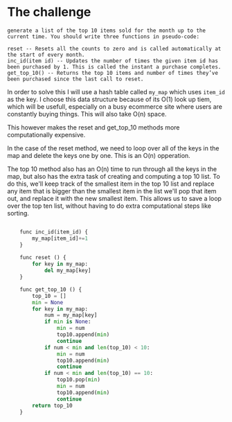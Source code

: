 # The challenge 
	
	generate a list of the top 10 items sold for the month up to the current time. You should write three functions in pseudo-code:

	reset -- Resets all the counts to zero and is called automatically at the start of every month.
	inc_id(item id) -- Updates the number of times the given item id has been purchased by 1. This is called the instant a purchase completes.
	get_top_10() -- Returns the top 10 items and number of times they’ve been purchased since the last call to reset.

In order to solve this I will use a hash table called `my_map` which uses `item_id` as the key. I choose this data structure because of its O(1) look up tiem, which will be usefull, especially on a busy ecommerce site where users are constantly buying things. This will also take O(n) space.

This however makes the reset and get_top_10 methods more computationally expensive.

In the case of the reset method, we need to loop over all of the keys in the map and delete the keys one by one. This is an O(n) opperation.

The top 10 method also has an O(n) time to run through all the keys in the map, but also has the extra task of creating and computing a top 10 list. To do this, we'll keep track of the smallest item in the top 10 list and replace any item that is bigger than the smallest item in the list we'll pop that item out, and replace it with the new smallest item. This allows us to save a loop over the top ten list, without having to do extra computational steps like sorting.

```python

	func inc_id(item_id) { 
		my_map[item_id]+=1
	}
	
	func reset () {
		for key in my_map:
			del my_map[key]
	}

	func get_top_10 () {
		top_10 = []
		min = None
		for key in my_map: 
			num = my_map[key]
			if min is None:
				min = num
				top10.append(min)
				continue
			if num < min and len(top_10) < 10:
				min = num
				top10.append(min)
				continue
			if num < min and len(top_10) == 10:
				top10.pop(min)
				min = num
				top10.append(min)
				continue
		return top_10	
	}
```
